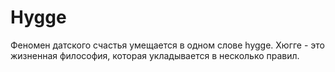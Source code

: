 # Hygge
Феномен датского счастья умещается в одном слове hygge. Хюгге - это жизненная философия, которая укладывается в несколько правил.
